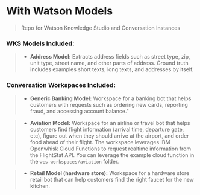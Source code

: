 # With Watson Models
> Repo for Watson Knowledge Studio and Conversation Instances

### WKS Models Included:
> * **Address Model:** Extracts address fields such as street type, zip, unit type, street name, and other parts of address. Ground truth includes examples short texts, long texts, and addresses by itself.


### Conversation Workspaces Included:
> * **Generic Banking Model:** Workspace for a banking bot that helps customers with requests such as ordering new cards, reporting fraud, and accessing account balance."

> * **Aviation Model:** Workspace for an airline or travel bot that helps customers find flight information (arrival time, departure gate, etc), figure out when they should arrive at the airport, and order food ahead of their flight. The workspace leverages IBM Openwhisk Cloud Functions to request realtime information from the FlightStat API. You can leverage the example cloud function in the `wcs-workspaces/aviation` folder.

> * **Retail Model (hardware store):** Workspace for a hardware store retail bot that can help customers find the right faucet for the new kitchen.
